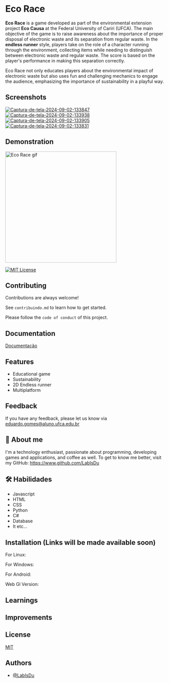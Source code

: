 
# Eco Race

**Eco Race** is a game developed as part of the environmental extension project **Eco Causa** at the Federal University of Cariri (UFCA). The main objective of the game is to raise awareness about the importance of proper disposal of electronic waste and its separation from regular waste. In the **endless runner** style, players take on the role of a character running through the environment, collecting items while needing to distinguish between electronic waste and regular waste. The score is based on the player's performance in making this separation correctly.

Eco Race not only educates players about the environmental impact of electronic waste but also uses fun and challenging mechanics to engage the audience, emphasizing the importance of sustainability in a playful way.


## Screenshots
<a href='https://postimages.org/' target='_blank'><img src='https://i.postimg.cc/xdznHRML/Captura-de-tela-2024-09-02-133847.png' border='0' alt='Captura-de-tela-2024-09-02-133847'/></a>
<a href='https://postimages.org/' target='_blank'><img src='https://i.postimg.cc/ZK5mjZ6b/Captura-de-tela-2024-09-02-133938.png' border='0' alt='Captura-de-tela-2024-09-02-133938'/></a>
<a href='https://postimages.org/' target='_blank'><img src='https://i.postimg.cc/jSGrs7m2/Captura-de-tela-2024-09-02-133905.png' border='0' alt='Captura-de-tela-2024-09-02-133905'/></a>
<a href='https://postimages.org/' target='_blank'><img src='https://i.postimg.cc/jqZ0D9mG/Captura-de-tela-2024-09-02-133831.png' border='0' alt='Captura-de-tela-2024-09-02-133831'/></a>

## Demonstration
  <img height="350" src="https://i.giphy.com/media/v1.Y2lkPTc5MGI3NjExNGp0dzB2ZXVoaHF1M2RvNTh6cjlycnppNXdvZzlza21sdnd2b284MyZlcD12MV9pbnRlcm5hbF9naWZfYnlfaWQmY3Q9Zw/BIpqpWNfY08F0IfFRF/giphy.gif" alt="Eco Race gif"/>



[![MIT License](https://img.shields.io/badge/License-MIT-green.svg)](https://choosealicense.com/licenses/mit/)


## Contributing

Contributions are always welcome!

See `contribuindo.md` to learn how to get started.

Please follow the `code of conduct` of this project.


##  Documentation

[Documentação](https://link-da-documentação)


##  Features

- Educational game
- Sustainability
- 2D Endless runner
- Multiplatform


## Feedback
If you have any feedback, please let us know via eduardo.gomes@aluno.ufca.edu.br


## 🚀 About me
I'm a technology enthusiast, passionate about programming, developing games and applications, and coffee as well.
To get to know me better, visit my GitHub:
https://www.github.com/LabIsDu




## 🛠 Habilidades
* Javascript
* HTML
* CSS
* Python
* C#
* Database
* It etc...


## Installation (Links will be made available soon)

For Linux:

For Windows:

For Android:

Web Gl Version:

    
## Learnings



## Improvements



## License

[MIT](https://choosealicense.com/licenses/mit/)


## Authors

- [@LabIsDu](https://www.github.com/LabIsDu)

